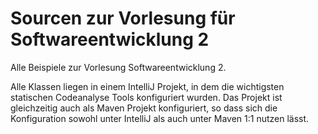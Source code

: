 Sourcen zur Vorlesung für Softwareentwicklung 2
===============================================

Alle Beispiele zur Vorlesung Softwareentwicklung 2.

Alle Klassen liegen in einem IntelliJ Projekt, in dem die wichtigsten
statischen Codeanalyse Tools konfiguriert wurden. Das Projekt ist gleichzeitig 
auch als Maven Projekt konfiguriert, so dass sich die Konfiguration sowohl unter 
IntelliJ als auch unter Maven 1:1 nutzen lässt.

